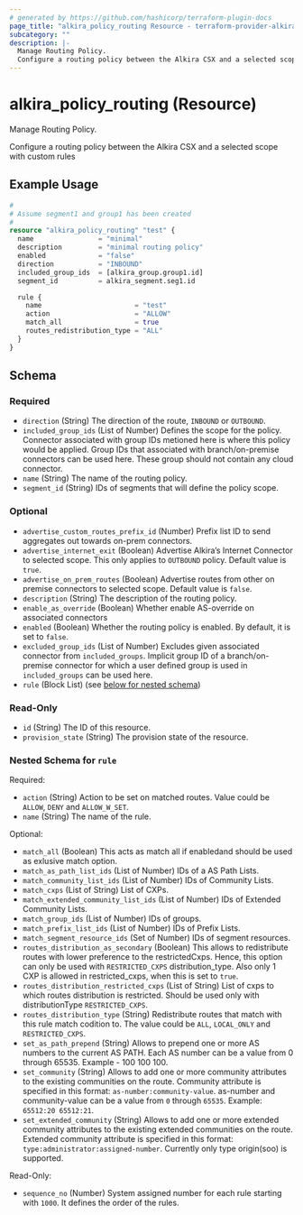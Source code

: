 ```yaml
---
# generated by https://github.com/hashicorp/terraform-plugin-docs
page_title: "alkira_policy_routing Resource - terraform-provider-alkira"
subcategory: ""
description: |-
  Manage Routing Policy.
  Configure a routing policy between the Alkira CSX and a selected scope with custom rules
---
```


# alkira_policy_routing (Resource)

Manage Routing Policy.

Configure a routing policy between the Alkira CSX and a selected scope with custom rules

## Example Usage

```terraform
#
# Assume segment1 and group1 has been created
#
resource "alkira_policy_routing" "test" {
  name                = "minimal"
  description         = "minimal routing policy"
  enabled             = "false"
  direction           = "INBOUND"
  included_group_ids  = [alkira_group.group1.id]
  segment_id          = alkira_segment.seg1.id

  rule {
    name                       = "test"
    action                     = "ALLOW"
    match_all                  = true
    routes_redistribution_type = "ALL"
  }
}
```

<!-- schema generated by tfplugindocs -->
## Schema

### Required

- `direction` (String) The direction of the route, `INBOUND` or `OUTBOUND`.
- `included_group_ids` (List of Number) Defines the scope for the policy. Connector associated with group IDs metioned here is where this policy would be applied. Group IDs that associated with branch/on-premise connectors can be used here. These group should not contain any cloud connector.
- `name` (String) The name of the routing policy.
- `segment_id` (String) IDs of segments that will define the policy scope.

### Optional

- `advertise_custom_routes_prefix_id` (Number) Prefix list ID to send aggregates out towards on-prem connectors.
- `advertise_internet_exit` (Boolean) Advertise Alkira’s Internet Connector to selected scope. This only applies to `OUTBOUND` policy. Default value is `true`.
- `advertise_on_prem_routes` (Boolean) Advertise routes from other on premise connectors to selected scope. Default value is `false`.
- `description` (String) The description of the routing policy.
- `enable_as_override` (Boolean) Whether enable AS-override on associated connectors
- `enabled` (Boolean) Whether the routing policy is enabled. By default, it is set to `false`.
- `excluded_group_ids` (List of Number) Excludes given associated connector from `included_groups`. Implicit group ID of a branch/on-premise connector for which a user defined group is used in `included_groups` can be used here.
- `rule` (Block List) (see [below for nested schema](#nestedblock--rule))

### Read-Only

- `id` (String) The ID of this resource.
- `provision_state` (String) The provision state of the resource.

<a id="nestedblock--rule"></a>
### Nested Schema for `rule`

Required:

- `action` (String) Action to be set on matched routes. Value could be `ALLOW`, `DENY` and `ALLOW_W_SET`.
- `name` (String) The name of the rule.

Optional:

- `match_all` (Boolean) This acts as match all if enabledand should be used as exlusive match option.
- `match_as_path_list_ids` (List of Number) IDs of a AS Path Lists.
- `match_community_list_ids` (List of Number) IDs of Community Lists.
- `match_cxps` (List of String) List of CXPs.
- `match_extended_community_list_ids` (List of Number) IDs of Extended Community Lists.
- `match_group_ids` (List of Number) IDs of groups.
- `match_prefix_list_ids` (List of Number) IDs of Prefix Lists.
- `match_segment_resource_ids` (Set of Number) IDs of segment resources.
- `routes_distribution_as_secondary` (Boolean) This allows to redistribute routes with lower preference to the restrictedCxps. Hence, this option can only be used with `RESTRICTED_CXPS` distribution_type. Also only 1 CXP is allowed in restricted_cxps, when this is set to `true`.
- `routes_distribution_restricted_cxps` (List of String) List of cxps to which routes distribution is restricted. Should be used only with distributionType `RESTRICTED_CXPS`.
- `routes_distribution_type` (String) Redistribute routes that match with this rule match codition to. The value could be `ALL`, `LOCAL_ONLY` and `RESTRICTED_CXPS`.
- `set_as_path_prepend` (String) Allows to prepend one or more AS numbers to the current AS PATH. Each AS number can be a value from 0 through 65535. Example - 100 100 100.
- `set_community` (String) Allows to add one or more community attributes to the existing communities on the route. Community attribute is specified in this format: `as-number:community-value`. as-number and community-value can be a value from `0` through `65535`. Example: `65512:20 65512:21`.
- `set_extended_community` (String) Allows to add one or more extended community attributes to the existing extended communities on the route. Extended community attribute is specified in this format: `type:administrator:assigned-number`. Currently only type origin(soo) is supported.

Read-Only:

- `sequence_no` (Number) System assigned number for each rule starting with `1000`. It defines the order of the rules.


